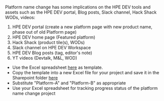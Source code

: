 Platform name change has some implications on the HPE DEV tools and assets such as the HPE DEV portal, Blog posts, Slack channel, Hack Shack WODs, videos:

1.	HPE DEV portal (create a new platform page with new product name, phase out of old Platform page)
2.	HPE DEV home page (Featured platform)
3.	Hack Shack (product tile(s), WODs) 
4.	Slack channel on HPE DEV Workspace
5.	HPE DEV Blog posts (tag, editor's note)
6.	YT videos (Devtalk, M&L, WOD)


* Use the Excel spreadsheet [here](https://hpe.sharepoint.com/:x:/t/dcic/Ebfv3xvMNAZOrE4RFmZCzZoBWOIrbvQtUwuCGufCzK0faA?e=UtzYaV) as template.
* Copy the template into a new Excel file for your project and save it in the Sharepoint folder [here](https://hpe.sharepoint.com/:f:/t/dcic/Etx0UuvT9y9Ikz0XAFbLCb0BxtOMhJ971FWOLq_YtOEKvA?e=hysqeR)
* Substitute "Platform-A" and "Platform-B" as appropriate
* Use your Excel spreadsheet for tracking progress status of the platform name change project
  
